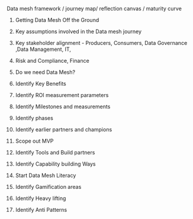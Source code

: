 Data mesh framework / journey map/ reflection canvas / maturity curve 

1. Getting Data Mesh Off the Ground

2. Key assumptions involved in the Data mesh journey 

3. Key stakeholder alignment - Producers, Consumers, Data Governance ,Data Management, IT,

4. Risk and Compliance, Finance

5. Do we need Data Mesh?

6. Identify Key Benefits

7. Identify ROI measurement parameters

8. Identify Milestones and measurements

9. Identify phases

10. Identify earlier partners and champions

11. Scope out MVP

12. Identify Tools and Build partners

13. Identify Capability building Ways

14. Start Data Mesh Literacy 

15. Identify Gamification areas

16. Identify Heavy lifting

17. Identify Anti Patterns
